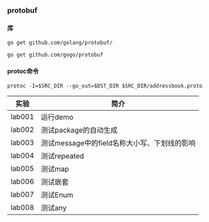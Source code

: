 ### protobuf

#### 库
`go get github.com/golang/protobuf/`

`go get github.com/gogo/protobuf`

#### protoc命令
`protoc -I=$SRC_DIR --go_out=$DST_DIR $SRC_DIR/addressbook.proto`

|实验|简介|
|---|---|
|lab001|运行demo|
|lab002|测试package的自动生成|
|lab003|测试message中的field名称大小写、下划线的影响|
|lab004|测试repeated|
|lab005|测试map|
|lab006|测试嵌套|
|lab007|测试Enum|
|lab008|测试any|